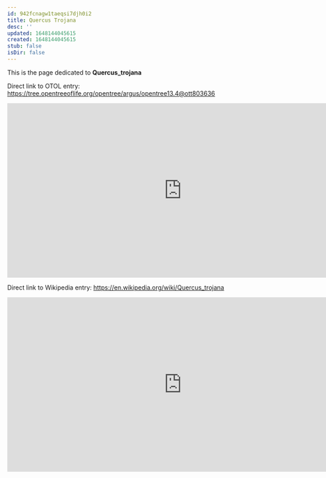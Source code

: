 ```yaml
---
id: 942fcnagw1taeqsi7djh0i2
title: Quercus Trojana
desc: ''
updated: 1648144045615
created: 1648144045615
stub: false
isDir: false
---
```

This is the page dedicated to **Quercus_trojana**


Direct link to OTOL entry: https://tree.opentreeoflife.org/opentree/argus/opentree13.4@ott803636



<html>
    <body>
    <iframe src="https://tree.opentreeoflife.org/opentree/argus/opentree13.4@ott803636"
    width="800" height="400" frameborder="0" allowfullscreen> </iframe>
    </body>
</html>
    


Direct link to Wikipedia entry: https://en.wikipedia.org/wiki/Quercus_trojana



<html>
    <body>
    <iframe src="https://en.wikipedia.org/wiki/Quercus_trojana"
    width="800" height="400" frameborder="0" allowfullscreen> </iframe>
    </body>
</html>
    
